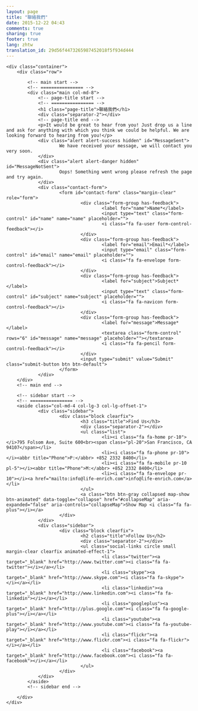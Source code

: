 ```yaml
---
layout: page
title: "聯絡我們"
date: 2015-12-22 04:43
comments: true
sharing: true
footer: true
lang: zhtw
translation_id: 29d56f4473265987452018f5f934d444
---
```


<div class="main-container">

    <div class="container">
        <div class="row">

            <!-- main start -->
            <!-- ================ -->
            <div class="main col-md-8">
                <!-- page-title start -->
                <!-- ================ -->
                <h1 class="page-title">聯絡我們</h1>
                <div class="separator-2"></div>
                <!-- page-title end -->
                <p>It would be great to hear from you! Just drop us a line and ask for anything with which you think we could be helpful. We are looking forward to hearing from you!</p>
                <div class="alert alert-success hidden" id="MessageSent">
                        We have received your message, we will contact you very soon.
                </div>
                <div class="alert alert-danger hidden" id="MessageNotSent">
                        Oops! Something went wrong please refresh the page and try again.
                </div>
                <div class="contact-form">
                        <form id="contact-form" class="margin-clear" role="form">
                                <div class="form-group has-feedback">
                                        <label for="name">Name*</label>
                                        <input type="text" class="form-control" id="name" name="name" placeholder="">
                                        <i class="fa fa-user form-control-feedback"></i>
                                </div>
                                <div class="form-group has-feedback">
                                        <label for="email">Email*</label>
                                        <input type="email" class="form-control" id="email" name="email" placeholder="">
                                        <i class="fa fa-envelope form-control-feedback"></i>
                                </div>
                                <div class="form-group has-feedback">
                                        <label for="subject">Subject*</label>
                                        <input type="text" class="form-control" id="subject" name="subject" placeholder="">
                                        <i class="fa fa-navicon form-control-feedback"></i>
                                </div>
                                <div class="form-group has-feedback">
                                        <label for="message">Message*</label>
                                        <textarea class="form-control" rows="6" id="message" name="message" placeholder=""></textarea>
                                        <i class="fa fa-pencil form-control-feedback"></i>
                                </div>
                                <input type="submit" value="Submit" class="submit-button btn btn-default">
                        </form>
                </div>
        </div>
        <!-- main end -->

        <!-- sidebar start -->
        <!-- ================ -->
        <aside class="col-md-4 col-lg-3 col-lg-offset-1">
                <div class="sidebar">
                        <div class="block clearfix">
                                <h3 class="title">Find Us</h3>
                                <div class="separator-2"></div>
                                <ul class="list">
                                        <li><i class="fa fa-home pr-10"></i>795 Folsom Ave, Suite 600<br><span class="pl-20">San Francisco, CA 94107</span></li>
                                        <li><i class="fa fa-phone pr-10"></i><abbr title="Phone">P:</abbr> +852 2332 8400</li>
                                        <li><i class="fa fa-mobile pr-10 pl-5"></i><abbr title="Phone">M:</abbr> +852 2332 8400</li>
                                        <li><i class="fa fa-envelope pr-10"></i><a href="mailto:info@life-enrich.com">info@life-enrich.com</a></li>
                                </ul>
                                <a class="btn btn-gray collapsed map-show btn-animated" data-toggle="collapse" href="#collapseMap" aria-expanded="false" aria-controls="collapseMap">Show Map <i class="fa fa-plus"></i></a>
                        </div>
                </div>
                <div class="sidebar">
                        <div class="block clearfix">
                                <h2 class="title">Follow Us</h2>
                                <div class="separator-2"></div>
                                <ul class="social-links circle small margin-clear clearfix animated-effect-1">
                                        <li class="twitter"><a target="_blank" href="http://www.twitter.com"><i class="fa fa-twitter"></i></a></li>
                                        <li class="skype"><a target="_blank" href="http://www.skype.com"><i class="fa fa-skype"></i></a></li>
                                        <li class="linkedin"><a target="_blank" href="http://www.linkedin.com"><i class="fa fa-linkedin"></i></a></li>
                                        <li class="googleplus"><a target="_blank" href="http://plus.google.com"><i class="fa fa-google-plus"></i></a></li>
                                        <li class="youtube"><a target="_blank" href="http://www.youtube.com"><i class="fa fa-youtube-play"></i></a></li>
                                        <li class="flickr"><a target="_blank" href="http://www.flickr.com"><i class="fa fa-flickr"></i></a></li>
                                        <li class="facebook"><a target="_blank" href="http://www.facebook.com"><i class="fa fa-facebook"></i></a></li>
                                </ul>
                        </div>
                </div>
            </aside>
            <!-- sidebar end -->

        </div>
    </div>
</div>
